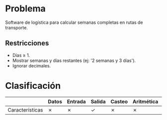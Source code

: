 # Problema

Software de logística para calcular semanas completas en rutas de transporte.

## Restricciones

- Días ≥ 1.
- Mostrar semanas y días restantes (ej: '2 semanas y 3 días').
- Ignorar decimales.

# Clasificación
|  | Datos | Entrada | Salida | Casteo | Aritmética | Relacionales | Lógicos | Condicionales | Ciclo | Matrices | Funciones |
|----------|-------|---------|--------|--------|------------|--------------|---------|---------------|-------|----------|-------------|
| Características | ✗ | ✗ | ✓ | ✗ | ✗ | ✗ | ✗ | ✗ | ✗ | ✗ | ✓ |
